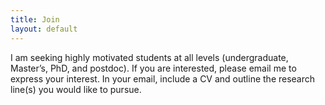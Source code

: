 ```yaml
---
title: Join
layout: default
---
```


I am seeking highly motivated students at all levels (undergraduate, Master’s, PhD, and postdoc). If you are interested, please email me to express your interest. In your email, include a CV and outline the research line(s) you would like to pursue.

<!--
We are looking for highly motivated students (undergraduate, PhB, Honours, Masters, and PhD), who will work on research projects to develop the next generation of models and methods in the field of Computational and Applied Mathematics, broadly in Computational Science within the ANU School of Computing.
There are a large number of potential directions and some of them are: the development and application of advanced finite and isogeometric element analysis, machine learning-based model solvers and simulators, modelling and superparameterization of sea-ice-ocean-atmosphere dynamics, and wave dispersion/dissipation analysis. 

## ANU undergraduates or masters' students looking for research projects
If you are an ANU student interested in Honours or research projects (either for COMP3770/4550/8603/8604/8800/SCNC2101 or simply interest), please email me to express your interest. While emailing me, please include some background information and briefly state the research that you would like to undertake. Feel free to propose your research project ideas. Some currently available student projects are: 

- **Soft spectral element method (softSEM) and its application to seismic wave simulation (co-supervision)** 
The high-order spectral element method (SEM) has been widely used in geoscience for simulating seismic waves. However, like the higher-order finite element methods (FEMs), high-order SEMs suffer from high stiffness (large condition numbers) in their discretized systems. Following the softFEM idea, we propose to reduce the stiffness of the problem by subtracting a least-squares penalty on the gradient jumps across the mesh interfaces from the standard stiffness SEM bilinear form. We refer to this method as softSEM. The two key goals of softSEM are (1) to reduce the numerical dispersion errors, especially for high-frequency waves, leading to more accurate simulation; and (2) to reduce the condition number (i.e., the stiffness) of the discretized system, leading to larger time-marching step size when using explicit schemes and hence computational advantages. The major difficulty of this project is to optimize the softness parameter such that the resulting system is coercive while the above goals are achieved. The project will be supervised by [Dr. Rhys Hawkins](https://cecc.anu.edu.au/people/rhys-hawkins#acton-tabs-link--tabs-0-middle-1) (mainly on seismic wave simulation) and Dr. Quanling Deng (mainly on the development of softSEM). We will provide a basic code (both Python and Matlab codes are available for your choice) for this project. This project is ideal for an Honour’s or Master’s student pursuing 12 or 24 units over two consecutive semesters. 

- **Soft Isogeometric Analysis (softIGA): Development and Application**:
Isogeometric analysis (IGA) is an advanced computational approach that integrates 
finite element analysis (FEA) into computer-aided design (CAD) tools. 
It has been a vital tool in computational mechanics and it is the core technology 
for many commercial companies such as Coreform. 
A major part of the ongoing developments of IGA techniques focuses on improving 
simulation accuracy and reducing simulation costs. This is particularly challenging in modelling non-linear structural mechanics. 
Standard isogeometric analysis suffers from its high stiffness causes numerical instabilities, 
and consequently, keeps the analysis tool from more accurate and faster simulations. 
One recent idea is to reduce the stiffness by softening the discretized system 
via a jump penalization technique, hence the motivation for the development of the new tool—softIGA. 
In this project, we will also look into real-world applications such as structural vibration modelling.

- **Neural networks for high-dimensional differential eigenvalue problems**
The classic second-order elliptic differential eigenvalue problems can be solved efficiently by using finite element methods (FEMs) or FEM-based methods. For differential operators living in a high-dimensional space, the eigenvalue problem (numerical spectral approximation) becomes particularly challenging due to the “curse of dimensionality”, a phenomenon that the computational complexity of certain algorithms increases exponentially with the dimension. This project aims to develop neural network models to efficiently approximate the spectrum and eigenfunctions of the differential operator. 

- **Parallel computing and machine learning for Arctic sea ice dynamics simulations**:
One major challenge in applying the DEM models to simulate Arctic sea ice dynamics is the heavy computational cost 
when the number of floes becomes large. This project aims to develop a parallel computing structure that divides the simulation tasks.
This structure is to be used in a high-performance computing (HPC) environment with more computational sources 
when running more realistic Arctic sea ice simulations. These research directions would improve the physical modeling and prediction
of Arctic sea ice, so as to improve the understanding of sea ice impacts on global warming.

- **Deep learning-based permeability characterisation in porous media**:
It has been a well-known challenge to model and simulate multiphase fluid flow through porous and poroelastic media. 
Related projects are best known for their importance in oil recovery from petroleum reservoirs, 
but they also find applications in novel areas such as hydrofracturing for natural gas recovery.
Australia has about 0.3 percent of the world's oil reserves. Most of Australia’s known remaining oil resources are condensate and liquefied petroleum gas associated with giant offshore gas fields. Many researchers in USA and China have been making efforts to develop mathematical models 
and simulation techniques to predict and maximize oil production. One of the major challenges is the lack of knowledge of the subsurface permeability in the modeling equations. Permeability measures a fluid’s ability to flow through a porous solid. A standard non-destructive technique to
determine the location of material discontinuities inside solids is to measure sound waves that travel through the medium. 
Presently, there is an unmet need to use elastic waves to image the permeability distribution of saturated porous solids, such as rocks and bones. 
This project aims to first develop the next generation of mathematical models that describe wave propagation in fluid-saturated porous media
and then design and implement ML-based inversion methods to  the permeability.

## ANU students interested in joining the group as a PhD student
Please follow the following guidelines and email me to express your interest.
- Browse ANU School of Computing webpages ([mainly here](https://comp.anu.edu.au/education/03-research/)) and familiarise with the entry requirements.

- If you believe you meet all the entry requirements, please email me your CV and a concise statement about your motivation and the research direction you would like to pursue. Based on this email, we will then probably schedule a meeting.
 
## Non-ANU students interested in joining the group
Please follow the following guidelines and email me to express your interest.

- Browse ANU School of Computing webpages ([mainly here](https://comp.anu.edu.au/education/03-research/)) and familiarise with the entry requirements.

- If you believe you meet all the entry requirements, please email me with background information (mainly your CV) such as courses and projects, academic transcript, and programming skills, and a concise statement about your motivation to undertake a PhD under my supervision. 

- Based on your background information, we will decide whether we can proceed with an interview. After that, based on our meeting, I will then provide more instructions on how to apply to the PhD program under my supervision.

## Scholarship Opportunities

### ANU
- [https://comp.anu.edu.au/education/03-research/](https://comp.anu.edu.au/education/03-research/)

  Due on 31/08/2022 for international students and 31/10/2022 for domestic students

### Non-ANU

- For potential students: [ATSE Elevate Scholarship](https://www.atse.org.au/career-pathways/elevate/elevate-scholarship-guidelines/). 
  
  For female domestic students (Australian, New Zealand citizen and Australian PR)
  
  The due date for 2023 commencement is 30 Sep 2022.


- For current students:

  [Nvidia](https://www.nvidia.com/en-us/research/graduate-fellowships/) 
  Due 9 Sep 3pm PT, recommended to submit as soon as possible

  [Meta](https://research.facebook.com/fellowship/)
  Due 20 Sep, not clear on the time zone, to be safe, I recommend using the Canberra time zone
  
### Climate Change Related
  
 - [Climate Game Change Scholarship](https://iceds.anu.edu.au/news-events/news/scholarship-open-support-climate-game-changers-apply-now)
  
 - [COSIMA Ocean Sea Ice Modeling](http://cosima.org.au/index.php/2021/10/06/cosima-offers-scholarships/)


### School of Computing Pioneering Women

- [Pioneering Women Researchers (Both Domestic and International)](https://comp.anu.edu.au/join/pwp/)

--!>

